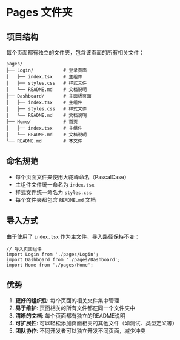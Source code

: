 # Pages 文件夹

## 项目结构
每个页面都有独立的文件夹，包含该页面的所有相关文件：

```
pages/
├── Login/           # 登录页面
│   ├── index.tsx    # 主组件
│   ├── styles.css   # 样式文件
│   └── README.md    # 文档说明
├── Dashboard/       # 主面板页面
│   ├── index.tsx    # 主组件
│   ├── styles.css   # 样式文件
│   └── README.md    # 文档说明
├── Home/            # 首页
│   ├── index.tsx    # 主组件
│   └── README.md    # 文档说明
└── README.md        # 本文件
```

## 命名规范
- 每个页面文件夹使用大驼峰命名（PascalCase）
- 主组件文件统一命名为 `index.tsx`
- 样式文件统一命名为 `styles.css`
- 每个文件夹都包含 `README.md` 文档

## 导入方式
由于使用了 `index.tsx` 作为主文件，导入路径保持不变：

```tsx
// 导入页面组件
import Login from './pages/Login';
import Dashboard from './pages/Dashboard';
import Home from './pages/Home';
```

## 优势
1. **更好的组织性**: 每个页面的相关文件集中管理
2. **易于维护**: 页面相关的所有文件都在同一个文件夹中
3. **清晰的文档**: 每个页面都有独立的README说明
4. **可扩展性**: 可以轻松添加页面相关的其他文件（如测试、类型定义等）
5. **团队协作**: 不同开发者可以独立开发不同页面，减少冲突 